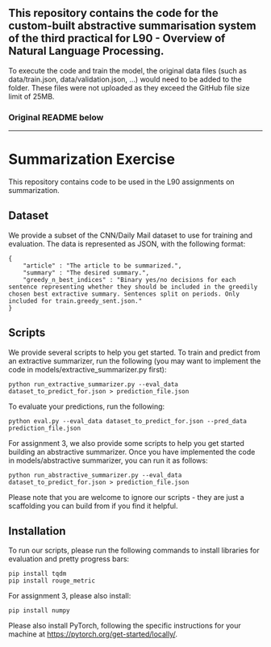 ## This repository contains the code for the custom-built abstractive summarisation system of the third practical for L90 - Overview of Natural Language Processing.

To execute the code and train the model, the original data files (such as data/train.json, data/validation.json, ...) would need to be added to the folder.
These files were not uploaded as they exceed the GitHub file size limit of 25MB.


### Original README below

--------------------------------------------


# Summarization Exercise

This repository contains code to be used in the L90 assignments on summarization.

## Dataset

We provide a subset of the CNN/Daily Mail dataset to use for training and evaluation. The data is represented as JSON, with the following format:

```
{
    "article" : "The article to be summarized.",
    "summary" : "The desired summary.",
    "greedy_n_best_indices" : "Binary yes/no decisions for each sentence representing whether they should be included in the greedily chosen best extractive summary. Sentences split on periods. Only included for train.greedy_sent.json."
}
```

## Scripts

We provide several scripts to help you get started. To train and predict from an extractive summarizer, run the following (you may want to implement the code in models/extractive_summarizer.py first):

```
python run_extractive_summarizer.py --eval_data dataset_to_predict_for.json > prediction_file.json
```

To evaluate your predictions, run the following:

```
python eval.py --eval_data dataset_to_predict_for.json --pred_data prediction_file.json
```

For assignment 3, we also provide some scripts to help you get started building an abstractive summarizer. Once you have implemented the code in models/abstractive summarizer, you can run it as follows:

```
python run_abstractive_summarizer.py --eval_data dataset_to_predict_for.json > prediction_file.json
```

Please note that you are welcome to ignore our scripts - they are just a scaffolding you can build from if you find it helpful.

## Installation

To run our scripts, please run the following commands to install libraries for evaluation and pretty progress bars:

```
pip install tqdm
pip install rouge_metric
```

For assignment 3, please also install:

```
pip install numpy
```

Please also install PyTorch, following the specific instructions for your machine at https://pytorch.org/get-started/locally/.
